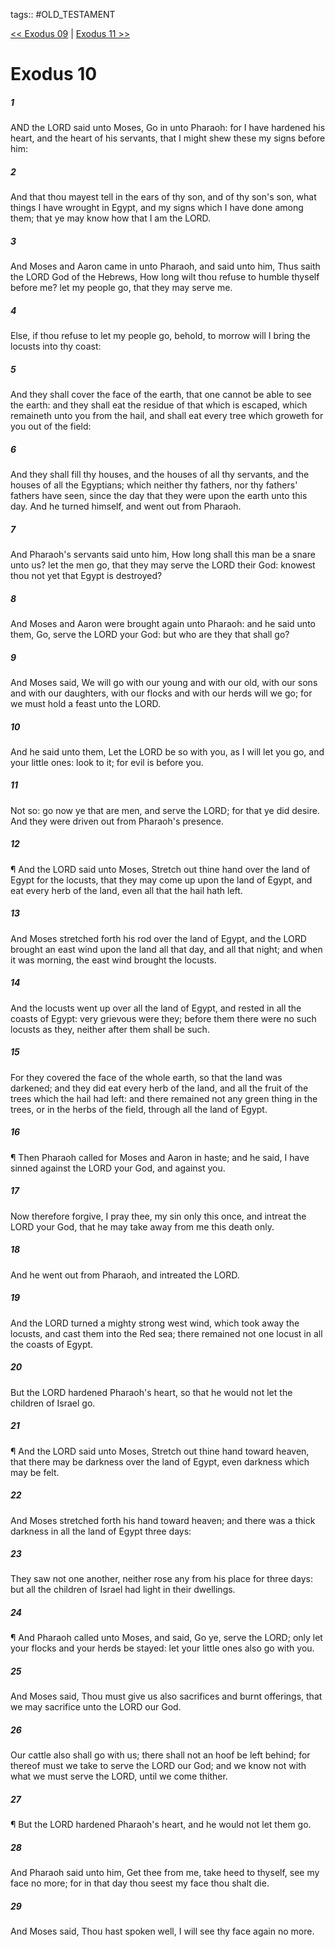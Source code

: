 tags:: #OLD_TESTAMENT

[<< Exodus 09](OLD_TESTAMENT/02_Exodus/Exodus_09.md) | [Exodus 11 >>](OLD_TESTAMENT/02_Exodus/Exodus_11.md)

# Exodus 10

##### 1

AND the LORD said unto Moses, Go in unto Pharaoh: for I have hardened his heart, and the heart of his servants, that I might shew these my signs before him:

##### 2

And that thou mayest tell in the ears of thy son, and of thy son's son, what things I have wrought in Egypt, and my signs which I have done among them; that ye may know how that I am the LORD.

##### 3

And Moses and Aaron came in unto Pharaoh, and said unto him, Thus saith the LORD God of the Hebrews, How long wilt thou refuse to humble thyself before me? let my people go, that they may serve me.

##### 4

Else, if thou refuse to let my people go, behold, to morrow will I bring the locusts into thy coast:

##### 5

And they shall cover the face of the earth, that one cannot be able to see the earth: and they shall eat the residue of that which is escaped, which remaineth unto you from the hail, and shall eat every tree which groweth for you out of the field:

##### 6

And they shall fill thy houses, and the houses of all thy servants, and the houses of all the Egyptians; which neither thy fathers, nor thy fathers' fathers have seen, since the day that they were upon the earth unto this day. And he turned himself, and went out from Pharaoh.

##### 7

And Pharaoh's servants said unto him, How long shall this man be a snare unto us? let the men go, that they may serve the LORD their God: knowest thou not yet that Egypt is destroyed?

##### 8

And Moses and Aaron were brought again unto Pharaoh: and he said unto them, Go, serve the LORD your God: but who are they that shall go?

##### 9

And Moses said, We will go with our young and with our old, with our sons and with our daughters, with our flocks and with our herds will we go; for we must hold a feast unto the LORD.

##### 10

And he said unto them, Let the LORD be so with you, as I will let you go, and your little ones: look to it; for evil is before you.

##### 11

Not so: go now ye that are men, and serve the LORD; for that ye did desire. And they were driven out from Pharaoh's presence.

##### 12

¶ And the LORD said unto Moses, Stretch out thine hand over the land of Egypt for the locusts, that they may come up upon the land of Egypt, and eat every herb of the land, even all that the hail hath left.

##### 13

And Moses stretched forth his rod over the land of Egypt, and the LORD brought an east wind upon the land all that day, and all that night; and when it was morning, the east wind brought the locusts.

##### 14

And the locusts went up over all the land of Egypt, and rested in all the coasts of Egypt: very grievous were they; before them there were no such locusts as they, neither after them shall be such.

##### 15

For they covered the face of the whole earth, so that the land was darkened; and they did eat every herb of the land, and all the fruit of the trees which the hail had left: and there remained not any green thing in the trees, or in the herbs of the field, through all the land of Egypt.

##### 16

¶ Then Pharaoh called for Moses and Aaron in haste; and he said, I have sinned against the LORD your God, and against you.

##### 17

Now therefore forgive, I pray thee, my sin only this once, and intreat the LORD your God, that he may take away from me this death only.

##### 18

And he went out from Pharaoh, and intreated the LORD.

##### 19

And the LORD turned a mighty strong west wind, which took away the locusts, and cast them into the Red sea; there remained not one locust in all the coasts of Egypt.

##### 20

But the LORD hardened Pharaoh's heart, so that he would not let the children of Israel go.

##### 21

¶ And the LORD said unto Moses, Stretch out thine hand toward heaven, that there may be darkness over the land of Egypt, even darkness which may be felt.

##### 22

And Moses stretched forth his hand toward heaven; and there was a thick darkness in all the land of Egypt three days:

##### 23

They saw not one another, neither rose any from his place for three days: but all the children of Israel had light in their dwellings.

##### 24

¶ And Pharaoh called unto Moses, and said, Go ye, serve the LORD; only let your flocks and your herds be stayed: let your little ones also go with you.

##### 25

And Moses said, Thou must give us also sacrifices and burnt offerings, that we may sacrifice unto the LORD our God.

##### 26

Our cattle also shall go with us; there shall not an hoof be left behind; for thereof must we take to serve the LORD our God; and we know not with what we must serve the LORD, until we come thither.

##### 27

¶ But the LORD hardened Pharaoh's heart, and he would not let them go.

##### 28

And Pharaoh said unto him, Get thee from me, take heed to thyself, see my face no more; for in that day thou seest my face thou shalt die.

##### 29

And Moses said, Thou hast spoken well, I will see thy face again no more.
